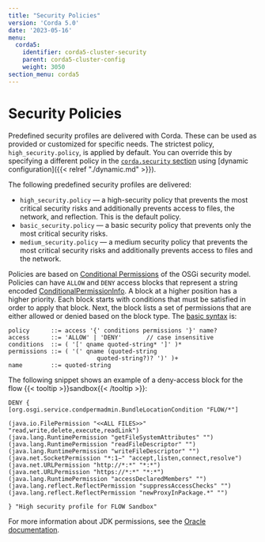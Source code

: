 ```yaml
---
title: "Security Policies"
version: 'Corda 5.0'
date: '2023-05-16'
menu:
  corda5:
    identifier: corda5-cluster-security
    parent: corda5-cluster-config
    weight: 3050
section_menu: corda5
---
```


# Security Policies

Predefined security profiles are delivered with Corda. These can be used as provided or customized for specific needs. The strictest policy, `high_security.policy`, is applied by default. You can override this by specifying a different policy in the <a href = "./fields/security.md" >`corda.security` section</a> using [dynamic configuration]({{< relref "./dynamic.md" >}}). 

The following predefined security profiles are delivered:
* `high_security.policy` — a high-security policy that prevents the most critical security risks and additionally prevents access to files, the network, and reflection. This is the default policy.
* `basic_security.policy` — a basic security policy that prevents only the most critical security risks.
* `medium_security.policy` —  a medium security policy that prevents the most critical security risks and additionally prevents access to files and the network.

Policies are based on [Conditional Permissions](https://docs.osgi.org/specification/osgi.core/8.0.0/service.condpermadmin.html#i1534586) of the OSGi security model. Policies can have `ALLOW` and `DENY` access blocks that represent a string encoded [ConditionalPermissionInfo](https://docs.osgi.org/javadoc/r4v42/org/osgi/service/condpermadmin/ConditionalPermissionInfo.html#getEncoded()). A block at a higher position has a higher priority. Each block starts with conditions that must be satisfied in order to apply that block. Next, the block lists a set of permissions that are either allowed or denied based on the block type. The [basic syntax](https://docs.osgi.org/specification/osgi.core/8.0.0/service.condpermadmin.html#i1716478) is:

```
policy      ::= access '{' conditions permissions '}' name?
access      ::= 'ALLOW' | 'DENY'       // case insensitive 
conditions  ::= ( '[' qname quoted-string* ']' )*
permissions ::= ( '(' qname (quoted-string 
                         quoted-string?)? ')' )+
name        ::= quoted-string
```

The following snippet shows an example of a deny-access block for the flow {{< tooltip >}}sandbox{{< /tooltip >}}:

```
DENY {
[org.osgi.service.condpermadmin.BundleLocationCondition "FLOW/*"]

(java.io.FilePermission "<<ALL FILES>>" "read,write,delete,execute,readLink")
(java.lang.RuntimePermission "getFileSystemAttributes" "")
(java.lang.RuntimePermission "readFileDescriptor" "")
(java.lang.RuntimePermission "writeFileDescriptor" "")
(java.net.SocketPermission "*:1−" "accept,listen,connect,resolve")
(java.net.URLPermission "http://*:*" "*:*")
(java.net.URLPermission "https://*:*" "*:*")
(java.lang.RuntimePermission "accessDeclaredMembers" "")
(java.lang.reflect.ReflectPermission "suppressAccessChecks" "")
(java.lang.reflect.ReflectPermission "newProxyInPackage.*" "")

} "High security profile for FLOW Sandbox"
```

For more information about JDK permissions, see the [Oracle documentation](https://docs.oracle.com/en/java/javase/11/security/permissions-jdk1.html).
